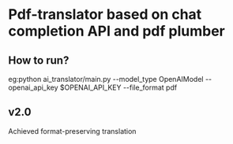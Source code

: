 # Pdf-translator based on chat completion API and pdf plumber
## How to run?
eg:python ai_translator/main.py --model_type OpenAIModel --openai_api_key $OPENAI_API_KEY --file_format pdf
## v2.0
Achieved format-preserving translation
